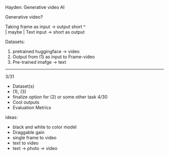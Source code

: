 

Hayden: Generative video AI


Generative video?

Taking frame as input -> output short
^  
|   maybe
|
Text input -> short as output

Datasets:
1) pretrained huggingface -> video 
2) Output from (1) as input to Frame-video
3) Pre-trained imafge -> text

---
3/31
- Dataset(s)
- (1), (3)
- finalize option for (2) or some other task
4/30 
- Cool outputs
- Evaluation Metrics


ideas:

- black and white to color model
- Draggable gain
- single frame to video
- text to video
- text -> photo -> video